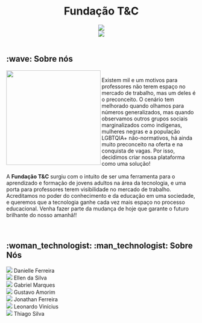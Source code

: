 <h1 align="center"> Fundação T&C </h1>

<div align="center">
    <img src="https://user-images.githubusercontent.com/106784562/177054326-737bb65b-6cd2-4ebe-b26e-6645443640c3.png" />
</div>
<div align="center">
    <img src="https://readme-typing-svg.herokuapp.com?size=35&duration=6500&color=F7F7F7&center=true&vCenter=true&width=1000&lines=Pra+você+não+ser+mais+um+desentendido+das+coisas+!!">
</div>

<br>

<!--Sobre nós-->

<div>
    <h2> :wave: Sobre nós</h2>
    <img width="250px" align="left"
        src="https://user-images.githubusercontent.com/106784562/177055530-6406fb31-beeb-4049-8cf6-8fb34f9465f2.png" />
    <div>
        <p align="left"><br>Existem mil e um motivos para professores não terem espaço no mercado de trabalho, mas um
            deles é o preconceito.
            O cenário tem melhorado quando olhamos para números generalizados, mas quando observamos outros grupos
            sociais marginalizados como indígenas, mulheres negras e a população LGBTQIA+ não-normativos, há ainda muito
            preconceito na oferta e na conquista de vagas. Por isso, decidimos criar nossa plataforma como uma
            solução!<br>
            <br>
            A <b>Fundação T&C</b> surgiu com o intuito de ser uma ferramenta para o aprendizado e formação de jovens
            adultos na área da tecnologia, e uma porta para professores terem visibilidade no mercado de trabalho.
            Acreditamos no poder do conhecimento e da educação em uma sociedade, e queremos que a tecnologia ganhe cada
            vez mais espaço no processo educacional. Venha fazer parte da mudança de hoje que garante o futuro brilhante
            do nosso amanhã!!
        </p>
    </div>
</div>

<br>

<!--Nossa equipe -->
<div>
    <!--Linha 1-->
    <div>
        <h2> :woman_technologist: :man_technologist: Sobre Nós </h2>
        <div>
            <img src="http://">
            <a>Danielle Ferreira</a>
        </div>
        <div>
            <img src="http://">
            <a>Ellen da Silva</a>
        </div>
        <div>
            <img src="http://">
            <a>Gabriel Marques</a>
        </div>
        <div>
            <img src="http://">
            <a>Gustavo Amorim</a>
        </div>
    </div>
        <!--Linha 2-->
    <div>
        <div>
            <img src="http://">
            <a>Jonathan Ferreira</a>
        </div>
        <div>
            <img src="http://">
            <a>Leonardo Vinícius</a>
        </div>
        <div>
            <img src="http://">
            <a>Thiago Silva</a>
        </div>
    </div>
</div>
